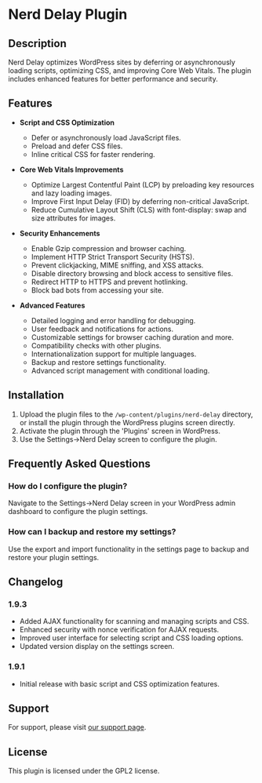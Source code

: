 # Nerd Delay Plugin

## Description

Nerd Delay optimizes WordPress sites by deferring or asynchronously loading scripts, optimizing CSS, and improving Core Web Vitals. The plugin includes enhanced features for better performance and security.

## Features

- **Script and CSS Optimization**
  - Defer or asynchronously load JavaScript files.
  - Preload and defer CSS files.
  - Inline critical CSS for faster rendering.

- **Core Web Vitals Improvements**
  - Optimize Largest Contentful Paint (LCP) by preloading key resources and lazy loading images.
  - Improve First Input Delay (FID) by deferring non-critical JavaScript.
  - Reduce Cumulative Layout Shift (CLS) with font-display: swap and size attributes for images.

- **Security Enhancements**
  - Enable Gzip compression and browser caching.
  - Implement HTTP Strict Transport Security (HSTS).
  - Prevent clickjacking, MIME sniffing, and XSS attacks.
  - Disable directory browsing and block access to sensitive files.
  - Redirect HTTP to HTTPS and prevent hotlinking.
  - Block bad bots from accessing your site.

- **Advanced Features**
  - Detailed logging and error handling for debugging.
  - User feedback and notifications for actions.
  - Customizable settings for browser caching duration and more.
  - Compatibility checks with other plugins.
  - Internationalization support for multiple languages.
  - Backup and restore settings functionality.
  - Advanced script management with conditional loading.

## Installation

1. Upload the plugin files to the `/wp-content/plugins/nerd-delay` directory, or install the plugin through the WordPress plugins screen directly.
2. Activate the plugin through the 'Plugins' screen in WordPress.
3. Use the Settings->Nerd Delay screen to configure the plugin.

## Frequently Asked Questions

### How do I configure the plugin?

Navigate to the Settings->Nerd Delay screen in your WordPress admin dashboard to configure the plugin settings.

### How can I backup and restore my settings?

Use the export and import functionality in the settings page to backup and restore your plugin settings.

## Changelog

### 1.9.3
- Added AJAX functionality for scanning and managing scripts and CSS.
- Enhanced security with nonce verification for AJAX requests.
- Improved user interface for selecting script and CSS loading options.
- Updated version display on the settings screen.

### 1.9.1
- Initial release with basic script and CSS optimization features.

## Support

For support, please visit [our support page](https://narcolepticnerd.com/support).

## License

This plugin is licensed under the GPL2 license.